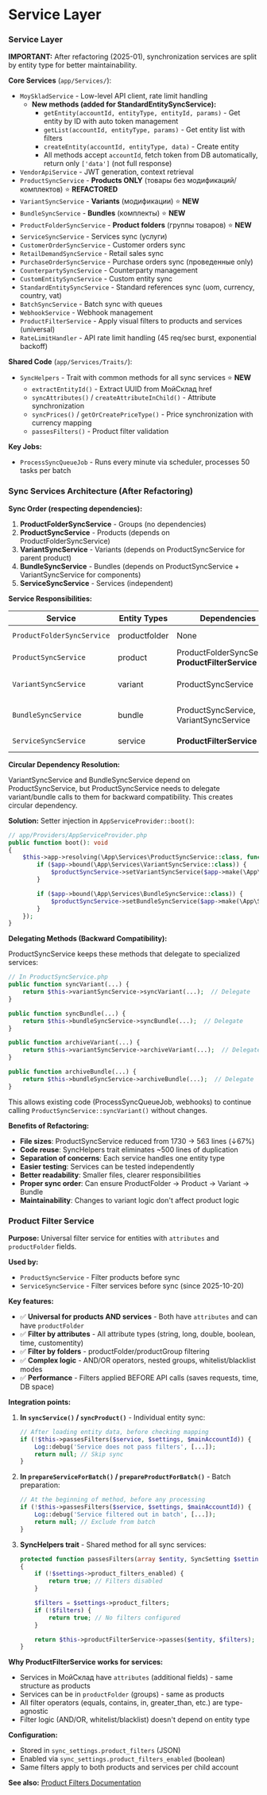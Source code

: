 # Service Layer
### Service Layer

**IMPORTANT:** After refactoring (2025-01), synchronization services are split by entity type for better maintainability.

**Core Services** (`app/Services/`):
- `MoySkladService` - Low-level API client, rate limit handling
  * **New methods (added for StandardEntitySyncService):**
    - `getEntity(accountId, entityType, entityId, params)` - Get entity by ID with auto token management
    - `getList(accountId, entityType, params)` - Get entity list with filters
    - `createEntity(accountId, entityType, data)` - Create entity
    - All methods accept `accountId`, fetch token from DB automatically, return only `['data']` (not full response)
- `VendorApiService` - JWT generation, context retrieval
- `ProductSyncService` - **Products ONLY** (товары без модификаций/комплектов) ⭐ **REFACTORED**
- `VariantSyncService` - **Variants** (модификации) ⭐ **NEW**
- `BundleSyncService` - **Bundles** (комплекты) ⭐ **NEW**
- `ProductFolderSyncService` - **Product folders** (группы товаров) ⭐ **NEW**
- `ServiceSyncService` - Services sync (услуги)
- `CustomerOrderSyncService` - Customer orders sync
- `RetailDemandSyncService` - Retail sales sync
- `PurchaseOrderSyncService` - Purchase orders sync (проведенные only)
- `CounterpartySyncService` - Counterparty management
- `CustomEntitySyncService` - Custom entity sync
- `StandardEntitySyncService` - Standard references sync (uom, currency, country, vat)
- `BatchSyncService` - Batch sync with queues
- `WebhookService` - Webhook management
- `ProductFilterService` - Apply visual filters to products and services (universal)
- `RateLimitHandler` - API rate limit handling (45 req/sec burst, exponential backoff)

**Shared Code** (`app/Services/Traits/`):
- `SyncHelpers` - Trait with common methods for all sync services ⭐ **NEW**
  - `extractEntityId()` - Extract UUID from МойСклад href
  - `syncAttributes()` / `createAttributeInChild()` - Attribute synchronization
  - `syncPrices()` / `getOrCreatePriceType()` - Price synchronization with currency mapping
  - `passesFilters()` - Product filter validation

**Key Jobs:**
- `ProcessSyncQueueJob` - Runs every minute via scheduler, processes 50 tasks per batch

### Sync Services Architecture (After Refactoring)

**Sync Order (respecting dependencies):**
1. **ProductFolderSyncService** - Groups (no dependencies)
2. **ProductSyncService** - Products (depends on ProductFolderSyncService)
3. **VariantSyncService** - Variants (depends on ProductSyncService for parent product)
4. **BundleSyncService** - Bundles (depends on ProductSyncService + VariantSyncService for components)
5. **ServiceSyncService** - Services (independent)

**Service Responsibilities:**

| Service | Entity Types | Dependencies | Methods |
|---------|-------------|--------------|---------|
| `ProductFolderSyncService` | productfolder | None | `syncProductFolder()` (recursive) |
| `ProductSyncService` | product | ProductFolderSyncService, **ProductFilterService** | `syncProduct()`, `archiveProduct()` |
| `VariantSyncService` | variant | ProductSyncService | `syncVariant()`, `syncCharacteristics()`, `archiveVariant()` |
| `BundleSyncService` | bundle | ProductSyncService, VariantSyncService | `syncBundle()`, `syncBundleComponents()`, `archiveBundle()` |
| `ServiceSyncService` | service | **ProductFilterService** | `syncService()`, `archiveService()` |

**Circular Dependency Resolution:**

VariantSyncService and BundleSyncService depend on ProductSyncService, but ProductSyncService needs to delegate variant/bundle calls to them for backward compatibility. This creates circular dependency.

**Solution:** Setter injection in `AppServiceProvider::boot()`:

```php
// app/Providers/AppServiceProvider.php
public function boot(): void
{
    $this->app->resolving(\App\Services\ProductSyncService::class, function ($productSyncService, $app) {
        if ($app->bound(\App\Services\VariantSyncService::class)) {
            $productSyncService->setVariantSyncService($app->make(\App\Services\VariantSyncService::class));
        }

        if ($app->bound(\App\Services\BundleSyncService::class)) {
            $productSyncService->setBundleSyncService($app->make(\App\Services\BundleSyncService::class));
        }
    });
}
```

**Delegating Methods (Backward Compatibility):**

ProductSyncService keeps these methods that delegate to specialized services:

```php
// In ProductSyncService.php
public function syncVariant(...) {
    return $this->variantSyncService->syncVariant(...);  // Delegate
}

public function syncBundle(...) {
    return $this->bundleSyncService->syncBundle(...);  // Delegate
}

public function archiveVariant(...) {
    return $this->variantSyncService->archiveVariant(...);  // Delegate
}

public function archiveBundle(...) {
    return $this->bundleSyncService->archiveBundle(...);  // Delegate
}
```

This allows existing code (ProcessSyncQueueJob, webhooks) to continue calling `ProductSyncService::syncVariant()` without changes.

**Benefits of Refactoring:**

- **File sizes**: ProductSyncService reduced from 1730 → 563 lines (↓67%)
- **Code reuse**: SyncHelpers trait eliminates ~500 lines of duplication
- **Separation of concerns**: Each service handles one entity type
- **Easier testing**: Services can be tested independently
- **Better readability**: Smaller files, clearer responsibilities
- **Proper sync order**: Can ensure ProductFolder → Product → Variant → Bundle
- **Maintainability**: Changes to variant logic don't affect product logic

### Product Filter Service

**Purpose:** Universal filter service for entities with `attributes` and `productFolder` fields.

**Used by:**
- `ProductSyncService` - Filter products before sync
- `ServiceSyncService` - Filter services before sync (since 2025-10-20)

**Key features:**
- ✅ **Universal for products AND services** - Both have `attributes` and can have `productFolder`
- ✅ **Filter by attributes** - All attribute types (string, long, double, boolean, time, customentity)
- ✅ **Filter by folders** - productFolder/productGroup filtering
- ✅ **Complex logic** - AND/OR operators, nested groups, whitelist/blacklist modes
- ✅ **Performance** - Filters applied BEFORE API calls (saves requests, time, DB space)

**Integration points:**

1. **In `syncService()` / `syncProduct()`** - Individual entity sync:
   ```php
   // After loading entity data, before checking mapping
   if (!$this->passesFilters($service, $settings, $mainAccountId)) {
       Log::debug('Service does not pass filters', [...]);
       return null; // Skip sync
   }
   ```

2. **In `prepareServiceForBatch()` / `prepareProductForBatch()`** - Batch preparation:
   ```php
   // At the beginning of method, before any processing
   if (!$this->passesFilters($service, $settings, $mainAccountId)) {
       Log::debug('Service filtered out in batch', [...]);
       return null; // Exclude from batch
   }
   ```

3. **SyncHelpers trait** - Shared method for all sync services:
   ```php
   protected function passesFilters(array $entity, SyncSetting $settings, string $mainAccountId): bool
   {
       if (!$settings->product_filters_enabled) {
           return true; // Filters disabled
       }

       $filters = $settings->product_filters;
       if (!$filters) {
           return true; // No filters configured
       }

       return $this->productFilterService->passes($entity, $filters);
   }
   ```

**Why ProductFilterService works for services:**
- Services in МойСклад have `attributes` (additional fields) - same structure as products
- Services can be in `productFolder` (groups) - same as products
- All filter operators (equals, contains, in, greater_than, etc.) are type-agnostic
- Filter logic (AND/OR, whitelist/blacklist) doesn't depend on entity type

**Configuration:**
- Stored in `sync_settings.product_filters` (JSON)
- Enabled via `sync_settings.product_filters_enabled` (boolean)
- Same filters apply to both products and services per child account

**See also:** [Product Filters Documentation](../docs/PRODUCT_FILTERS.md)

